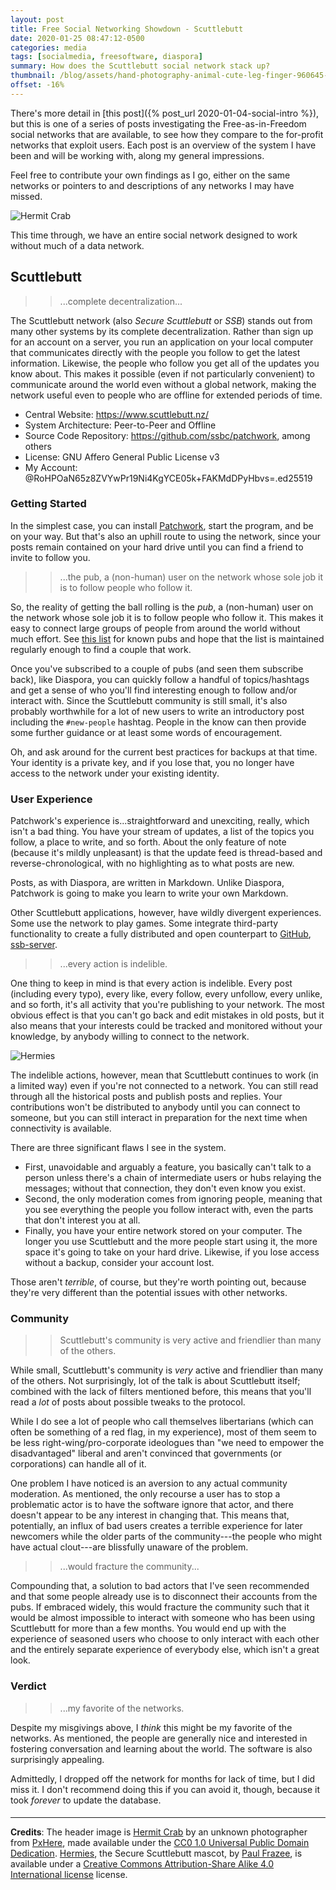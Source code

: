 ```yaml
---
layout: post
title: Free Social Networking Showdown - Scuttlebutt
date: 2020-01-25 08:47:12-0500
categories: media
tags: [socialmedia, freesoftware, diaspora]
summary: How does the Scuttlebutt social network stack up?
thumbnail: /blog/assets/hand-photography-animal-cute-leg-finger-960645-pxhere.com.jpg
offset: -16%
---
```


There's more detail in [this post]({% post_url 2020-01-04-social-intro %}), but this is one of a series of posts investigating the Free-as-in-Freedom social networks that are available, to see how they compare to the for-profit networks that exploit users.  Each post is an overview of the system I have been and will be working with, along my general impressions.

Feel free to contribute your own findings as I go, either on the same networks or pointers to and descriptions of any networks I may have missed.

![Hermit Crab](/blog/assets/hand-photography-animal-cute-leg-finger-960645-pxhere.com.jpg "Hermit Crab")

This time through, we have an entire social network designed to work without much of a data network.

## Scuttlebutt

 > > ...complete decentralization...

The Scuttlebutt network (also *Secure Scuttlebutt* or *SSB*) stands out from many other systems by its complete decentralization.  Rather than sign up for an account on a server, you run an application on your local computer that communicates directly with the people you follow to get the latest information.  Likewise, the people who follow you get all of the updates you know about.  This makes it possible (even if not particularly convenient) to communicate around the world even without a global network, making the network useful even to people who are offline for extended periods of time.

 * Central Website:  <https://www.scuttlebutt.nz/>
 * System Architecture:  Peer-to-Peer and Offline
 * Source Code Repository:  <https://github.com/ssbc/patchwork>, among others
 * License:  GNU Affero General Public License v3
 * My Account:  @RoHPOaN65z8ZVYwPr19Ni4KgYCE05k+FAKMdDPyHbvs=.ed25519

### Getting Started

In the simplest case, you can install [Patchwork](https://ahdinosaur.github.io/patchwork-downloader/), start the program, and be on your way.  But that's also an uphill route to using the network, since your posts remain contained on your hard drive until you can find a friend to invite to follow you.

 > > ...the pub, a (non-human) user on the network whose sole job it is to follow people who follow it.

So, the reality of getting the ball rolling is the *pub*, a (non-human) user on the network whose sole job it is to follow people who follow it.  This makes it easy to connect large groups of people from around the world without much effort.  See [this list](https://github.com/ssbc/scuttlebot/wiki/Pub-Servers) for known pubs and hope that the list is maintained regularly enough to find a couple that work.

Once you've subscribed to a couple of pubs (and seen them subscribe back), like Diaspora, you can quickly follow a handful of topics/hashtags and get a sense of who you'll find interesting enough to follow and/or interact with.  Since the Scuttlebutt community is still small, it's also probably worthwhile for a lot of new users to write an introductory post including the `#new-people` hashtag.  People in the know can then provide some further guidance or at least some words of encouragement.

Oh, and ask around for the current best practices for backups at that time.  Your identity is a private key, and if you lose that, you no longer have access to the network under your existing identity.

### User Experience

Patchwork's experience is...straightforward and unexciting, really, which isn't a bad thing.  You have your stream of updates, a list of the topics you follow, a place to write, and so forth.  About the only feature of note (because it's mildly unpleasant) is that the update feed is thread-based and reverse-chronological, with no highlighting as to what posts are new.

Posts, as with Diaspora, are written in Markdown.  Unlike Diaspora, Patchwork is going to make you learn to write your own Markdown.

Other Scuttlebutt applications, however, have wildly divergent experiences.  Some use the network to play games.  Some integrate third-party functionality to create a fully distributed and open counterpart to [GitHub](https://www.github.com), [ssb-server](https://github.com/ssbc/ssb-server/).

 > > ...every action is indelible.

One thing to keep in mind is that every action is indelible.  Every post (including every typo), every like, every follow, every unfollow, every unlike, and so forth, it's all activity that you're publishing to your network.  The most obvious effect is that you can't go back and edit mistakes in old posts, but it also means that your interests could be tracked and monitored without your knowledge, by anybody willing to connect to the network.

![Hermies](/blog/assets/hermies.png "Hermies")

The indelible actions, however, mean that Scuttlebutt continues to work (in a limited way) even if you're not connected to a network.  You can still read through all the historical posts and publish posts and replies.  Your contributions won't be distributed to anybody until you can connect to someone, but you can still interact in preparation for the next time when connectivity is available.

There are three significant flaws I see in the system. 

 * First, unavoidable and arguably a feature, you basically can't talk to a person unless there's a chain of intermediate users or hubs relaying the messages; without that connection, they don't even know you exist.
 * Second, the only moderation comes from ignoring people, meaning that you see everything the people you follow interact with, even the parts that don't interest you at all.
 * Finally, you have your entire network stored on your computer.  The longer you use Scuttlebutt and the more people start using it, the more space it's going to take on your hard drive.  Likewise, if you lose access without a backup, consider your account lost.

Those aren't *terrible*, of course, but they're worth pointing out, because they're very different than the potential issues with other networks.

### Community

 > > Scuttlebutt's community is very active and friendlier than many of the others.

While small, Scuttlebutt's community is *very* active and friendlier than many of the others.  Not surprisingly, lot of the talk is about Scuttlebutt itself; combined with the lack of filters mentioned before, this means that you'll read a *lot* of posts about possible tweaks to the protocol.

While I do see a lot of people who call themselves libertarians (which can often be something of a red flag, in my experience), most of them seem to be less right-wing/pro-corporate ideologues than "we need to empower the disadvantaged" liberal and aren't convinced that governments (or corporations) can handle all of it.

One problem I have noticed is an aversion to any actual community moderation.  As mentioned, the only recourse a user has to stop a problematic actor is to have the software ignore that actor, and there doesn't appear to be any interest in changing that.  This means that, potentially, an influx of bad users creates a terrible experience for later newcomers while the older parts of the community---the people who might have actual clout---are blissfully unaware of the problem.

 > > ...would fracture the community...

Compounding that, a solution to bad actors that I've seen recommended and that some people already use is to disconnect their accounts from the pubs.  If embraced widely, this would fracture the community such that it would be almost impossible to interact with someone who has been using Scuttlebutt for more than a few months.  You would end up with the experience of seasoned users who choose to only interact with each other and the entirely separate experience of everybody else, which isn't a great look.

### Verdict

 > > ...my favorite of the networks.

Despite my misgivings above, I *think* this might be my favorite of the networks.  As mentioned, the people are generally nice and interested in fostering conversation and learning about the world.  The software is also surprisingly appealing.

Admittedly, I dropped off the network for months for lack of time, but I did miss it.  I don't recommend doing this if you can avoid it, though, because it took *forever* to update the database.

#### <i class="far fa-handshake"></i>

* * *

**Credits**: The header image is [Hermit Crab](https://pxhere.com/en/photo/960645) by an unknown photographer from [PxHere](https://pxhere.com), made available under the [CC0 1.0 Universal Public Domain Dedication](https://creativecommons.org/publicdomain/zero/1.0/).  [Hermies](https://en.wikipedia.org/wiki/Secure_Scuttlebutt#/media/File:Hermies.png), the Secure Scuttlebutt mascot, by [Paul Frazee](https://pfrazee.hashbase.io/), is available under a [Creative Commons Attribution-Share Alike 4.0 International license](https://creativecommons.org/licenses/by-sa/4.0/deed.en) license.
